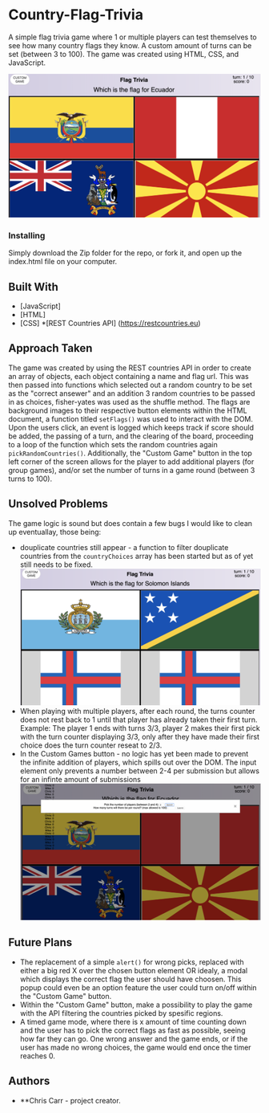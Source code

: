 # Country-Flag-Trivia

A simple flag trivia game where 1 or multiple players can test themselves to see how many country flags they know. A custom amount of turns can be set (between 3 to 100). The game was created using HTML, CSS, and JavaScript.

![Game Overview](https://github.com/ChrisKCarr/Country-Flag-Trivia/blob/master/Images/Game%20Overview.png)


### Installing

Simply download the Zip folder for the repo, or fork it, and open up the index.html file on your computer.


## Built With

* [JavaScript]
* [HTML]
* [CSS]
*[REST Countries API] (https://restcountries.eu)

## Approach Taken

The game was created by using the REST countries API in order to create an array of objects, each object containing a name and flag url. This was then passed into functions which selected out a random country to be set as the "correct ansewer" and an addition 3 random countries to be passed in as choices, fisher-yates was used as the shuffle method. The flags are background images to their respective button elements within the HTML document, a function titled ```setFlags()``` was used to interact with the DOM. Upon the users click, an event is logged which keeps track if score should be added, the passing of a turn, and the clearing of the board, proceeding to a loop of the function which sets the random countries again ```pickRandomCountries()```. Additionally, the "Custom Game" button in the top left corner of the screen allows for the player to add additional players (for group games), and/or set the number of turns in a game round (between 3 turns to 100). 


## Unsolved Problems

The game logic is sound but does contain a few bugs I would like to clean up eventuallay, those being:
* douplicate countries still appear - a function to filter douplicate countries from the ```countryChoices``` array has been started but as of yet still needs to be fixed.
![issue](https://github.com/ChrisKCarr/Country-Flag-Trivia/blob/master/Images/Douplicate%20Flags%20Issue.png)
* When playing with multiple players, after each round, the turns counter does not rest back to 1 until that player has already taken their first turn. Example: The player 1 ends with turns 3/3, player 2 makes their first pick with the turn counter displaying 3/3, only after they have made their first choice does the turn counter reseat to 2/3.
* In the Custom Games button - no logic has yet been made to prevent the infinite addition of players, which spills out over the DOM. The input element only prevents a number between 2-4 per submission but allows for an infinte amount of submissions
![issue](https://github.com/ChrisKCarr/Country-Flag-Trivia/blob/master/Images/Additional%20Players%20DOM%20Issue.png)

## Future Plans

* The replacement of a simple ```alert()``` for wrong picks, replaced with either a big red X over the chosen button element OR idealy, a modal which displays the correct flag the user should have choosen. This popup could even be an option feature the user could turn on/off within the "Custom Game" button.
* Within the "Custom Game" button, make a possibility to play the game with the API filtering the countries picked by spesific regions.
* A timed game mode, where there is x amount of time counting down and the user has to pick the correct flags as fast as possible, seeing how far they can go. One wrong answer and the game ends, or if the user has made no wrong choices, the game would end once the timer reaches 0.

## Authors

* **Chris Carr - project creator.
